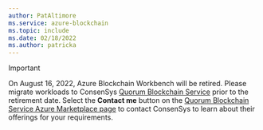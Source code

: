 ```yaml
---
author: PatAltimore
ms.service: azure-blockchain
ms.topic: include
ms.date: 02/18/2022
ms.author: patricka
---
```


> [!IMPORTANT]
> On August 16, 2022, Azure Blockchain Workbench will be retired. Please migrate workloads to ConsenSys [Quorum Blockchain Service](https://azuremarketplace.microsoft.com/marketplace/apps/consensys.qbs-contact-me) prior to the retirement date. Select the **Contact me** button on the [Quorum Blockchain Service Azure Marketplace page](https://azuremarketplace.microsoft.com/marketplace/apps/consensys.qbs-contact-me) to contact ConsenSys to learn about their offerings for your requirements.
